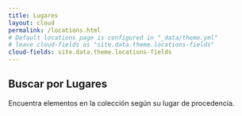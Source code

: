 ```yaml
---
title: Lugares
layout: cloud
permalink: /locations.html
# Default locations page is configured in "_data/theme.yml"
# leave cloud-fields as "site.data.theme.locations-fields"
cloud-fields: site.data.theme.locations-fields
---
```


## Buscar por Lugares

Encuentra elementos en la colección según su lugar de procedencia.
